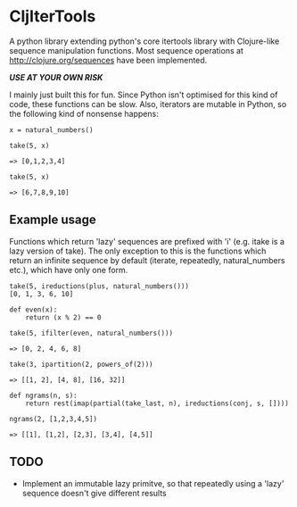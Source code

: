 # CljIterTools

A python library extending python's core itertools library with Clojure-like sequence manipulation functions. Most sequence operations at http://clojure.org/sequences have been implemented.

***USE AT YOUR OWN RISK***

I mainly just built this for fun. Since Python isn't optimised for this kind of code, these functions can be slow. Also, iterators are mutable in Python, so the following kind of nonsense happens:
```
x = natural_numbers()

take(5, x)

=> [0,1,2,3,4]

take(5, x)

=> [6,7,8,9,10]
```

## Example usage

Functions which return 'lazy' sequences are prefixed with 'i' (e.g. itake is a lazy version of take). The only exception to this is the functions which return an infinite sequence by default (iterate, repeatedly, natural_numbers etc.), which have only one form.

```
take(5, ireductions(plus, natural_numbers()))
[0, 1, 3, 6, 10]

def even(x):
	return (x % 2) == 0

take(5, ifilter(even, natural_numbers()))

=> [0, 2, 4, 6, 8]

take(3, ipartition(2, powers_of(2)))

=> [[1, 2], [4, 8], [16, 32]]

def ngrams(n, s):
	return rest(imap(partial(take_last, n), ireductions(conj, s, [])))

ngrams(2, [1,2,3,4,5])

=> [[1], [1,2], [2,3], [3,4], [4,5]]
```

## TODO

- Implement an immutable lazy primitve, so that repeatedly using a 'lazy' sequence doesn't give different results 